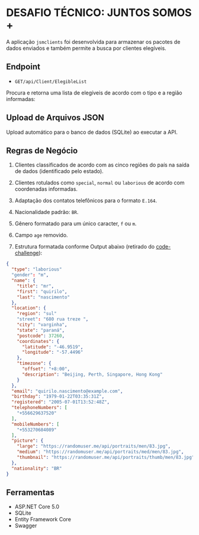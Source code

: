 # DESAFIO TÉCNICO: JUNTOS SOMOS +

A aplicação `jsmclients` foi desenvolvida para armazenar os pacotes de dados enviados e também permite a busca por clientes elegíveis.


## Endpoint

- `GET/api/Client/ElegibleList`

Procura e retorna uma lista de elegíveis de acordo com o tipo e a região informadas:


## Upload de Arquivos JSON

Upload automático para o banco de dados (SQLite) ao executar a API.


## Regras de Negócio

1. Clientes classificados de acordo com as cinco regiões do país na saída de dados (identificado pelo estado).

2. Clientes rotulados como `special`, `normal` ou `laborious` de acordo com coordenadas informadas.

3. Adaptação dos contatos telefônicos para o formato `E.164`.

4. Nacionalidade padrão: `BR`.

5. Gênero formatado para um único caracter, `f` ou `m`.

6. Campo `age` removido.

7. Estrutura formatada conforme Output abaixo (retirado do [code-challenge](https://github.com/juntossomosmais/code-challenge)):

```json
{
  "type": "laborious"
  "gender": "m",
  "name": {
    "title": "mr",
    "first": "quirilo",
    "last": "nascimento"
  },
  "location": {
    "region": "sul"
    "street": "680 rua treze ",
    "city": "varginha",
    "state": "paraná",
    "postcode": 37260,
    "coordinates": {
      "latitude": "-46.9519",
      "longitude": "-57.4496"
    },
    "timezone": {
      "offset": "+8:00",
      "description": "Beijing, Perth, Singapore, Hong Kong"
    }
  },
  "email": "quirilo.nascimento@example.com",
  "birthday": "1979-01-22T03:35:31Z",
  "registered": "2005-07-01T13:52:48Z",
  "telephoneNumbers": [
    "+556629637520"
  ],
  "mobileNumbers": [
    "+553270684089"
  ],
  "picture": {
    "large": "https://randomuser.me/api/portraits/men/83.jpg",
    "medium": "https://randomuser.me/api/portraits/med/men/83.jpg",
    "thumbnail": "https://randomuser.me/api/portraits/thumb/men/83.jpg"
  },
  "nationality": "BR"
}
```


## Ferramentas

- ASP.NET Core 5.0
- SQLite
- Entity Framework Core
- Swagger
